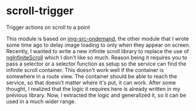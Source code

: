 # scroll-trigger
Trigger actions on scroll to a point

This module is based on [img-src-ondemand](/princemaple/img-src-ondemand), the
other module that I wrote some time ago to delay image loading to only when they
appear on screen. Recently, I wanted to write a new infinite scroll library to
replace the use of [ngInfiniteScroll](/sroze/ngInfiniteScroll) which I don't
like so much. Reason being it requires you to pass a selector or a selector
function as setup so the service can find the infinite scroll container. This
doesn't work well if the container is somewhere in a route view. The container
should be able to reach the service, so that doesn't matter where it's put, it
can work. After some thought, I realized that the logic it requires here is
already written in my previous library. Now, I extracted the logic and
generalized it, so it can be used in a much wider range.
